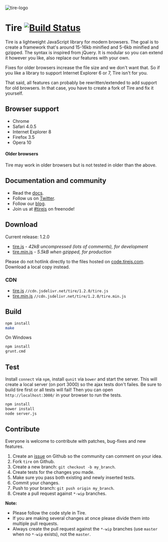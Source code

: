![tire-logo](http://static.forsmo.me/tire/logo/tire.js-100x100.png)

Tire [![Build Status](https://travis-ci.org/tirejs/tire.png?branch=master)](https://travis-ci.org/tirejs/tire)
========

Tire is a lightweight JavaScript library for modern browsers. The goal is to create a framework that's around 15-16kb minified and 5-6kb minified and gzipped. The syntax is inspired from jQuery. It is modular so you can extend it however you like, also replace our features with your own. 

Fixes for older browsers increase the file size and we don't want that. So if you like a library to support Internet Explorer 6 or 7, Tire isn't for you. 

That said, all features can probably be rewritten/extended to add support for old browsers. In that case, you have to create a fork of Tire and fix it yourself.

## Browser support 

* Chrome
* Safari 4.0.5
* Internet Explorer 8
* Firefox 3.5
* Opera 10

#### Older browsers

Tire may work in older browsers but is not tested in older than the above.

## Documentation and community

* Read the [docs](http://tirejs.com/).
* Follow us on [Twitter](https://twitter.com/tire_js).
* Follow our [blog](http://blog.tirejs.com/).
* Join us at [#tirejs](http://webchat.freenode.net/?channels=#tirejs) on freenode!

## Download

Current release: 1.2.0

* [tire.js](http://code.tirejs.com/dist/all/tire-1.2.0.js) - _42kB uncompressed (lots of comments), for development_
* [tire.min.js](http://code.tirejs.com/dist/all/tire-1.2.0.min.js) - _5.5kB when gzipped, for production_

Please do not hotlink directly to the files hosted on [code.tirejs.com](http://code.tirejs.com). Download a local copy instead.

### CDN

* [tire.js](http://cdn.jsdelivr.net/tire/1.2.0/tire.js) `//cdn.jsdelivr.net/tire/1.2.0/tire.js`
* [tire.min.js](http://cdn.jsdelivr.net/tire/1.2.0/tire.min.js) `//cdn.jsdelivr.net/tire/1.2.0/tire.min.js`

## Build

```sh
npm install
make
```

On Windows
  
```sh
npm install
grunt.cmd
```

## Test

Install `connect` via `npm`, install `qunit` via `bower` and start the server. This will create a local server (on port 3000) so the ajax tests don't failes. Be sure to build tire first or all tests will fail! Then you can open `http://localhost:3000/` in your browser to run the tests.

```sh
npm install
bower install
node server.js
```
  
## Contribute

Everyone is welcome to contribute with patches, bug-fixes and new features.

1. Create an [issue](https://github.com/tirejs/tire/issues) on Github so the community can comment on your idea.
2. Fork `tire` on Github.
3. Create a new branch: `git checkout -b my_branch`.
4. Create tests for the changes you made.
5. Make sure you pass both existing and newly inserted tests.
6. Commit your changes.
7. Push to your branch: `git push origin my_branch`.
8. Create a pull request against `*-wip` branches.

**Note:**

* Please follow the code style in Tire.
* If you are making several changes at once please divide them into multiple pull requests.
* Always create the pull request against the `*-wip` branches (use `master` when no `*-wip` exists), not the `master`.
